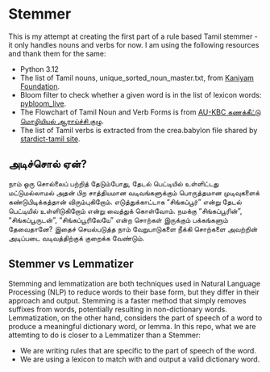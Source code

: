 # Stemmer
This is my attempt at creating the first part of a rule based Tamil stemmer - it only handles nouns and verbs for now. I am using the following resources and thank them for the same:
 - Python 3.12
 - The list of Tamil nouns, unique_sorted_noun_master.txt, from [Kaniyam Foundation](https://github.com/KaniyamFoundation/all_tamil_nouns).
 - Bloom filter to check whether a given word is in the list of lexicon words: [pybloom_live](https://github.com/joseph-fox/python-bloomfilter).
 - The Flowchart of Tamil Noun and Verb Forms is from [AU-KBC கணக்கீட்டு மொழியியல் ஆராய்ச்சி குழு](https://www.au-kbc.org/nlp/).
 - The list of Tamil verbs is extracted from the crea.babylon file shared by [stardict-tamil site](https://github.com/indic-dict/stardict-tamil).

## அடிச்சொல் ஏன்?
நாம் ஒரு சொல்லைப் பற்றித் தேடும்போது, தேடல் பெட்டியில் உள்ளிட்டது மட்டுமல்லாமல் அதன் பிற சாத்தியமான வடிவங்களுக்கும் பொருத்தமான முடிவுகளைக் கண்டுபிடிக்கத்தான் விரும்புகிறோம். எடுத்துக்காட்டாக “சிங்கப்பூர்” என்று தேடல் பெட்டியில் உள்ளிடுகிறோம் என்று வைத்துக் கொள்வோம். நமக்கு “சிங்கப்பூரின்”, “சிங்கப்பூருடன்”, “சிங்கப்பூரிலேயே” என்ற சொற்கள் இருக்கும் பக்கங்களும் தேவைதானே? இதைச் செயல்படுத்த நாம் வேறுபாடுகளை நீக்கி சொற்களை அவற்றின் அடிப்படை வடிவத்திற்குக் குறைக்க வேண்டும். 

## Stemmer vs Lemmatizer
Stemming and lemmatization are both techniques used in Natural Language Processing (NLP) to reduce words to their base form, but they differ in their approach and output. Stemming is a faster method that simply removes suffixes from words, potentially resulting in non-dictionary words. Lemmatization, on the other hand, considers the part of speech of a word to produce a meaningful dictionary word, or lemma. In this repo, what we are attemting to do is closer to a Lemmatizer than a Stemmer: 
 - We are writing rules that are specific to the part of speech of the word.
 - We are using a lexicon to match with and output a valid dictionary word.
